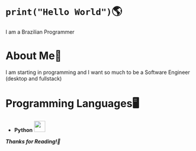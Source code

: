 # ``print("Hello World")``🌎
I am a Brazilian Programmer

# About Me📜
I am starting in programming and I want so much to be a Software Engineer (desktop and fullstack)

# Programming Languages🖥️
* **Python** <img src="https://images.icon-icons.com/112/PNG/512/python_18894.png" width="30px">

***Thanks for Reading!🙏***
